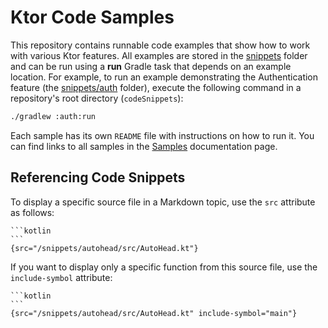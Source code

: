 # Ktor Code Samples

This repository contains runnable code examples that show how to work with various Ktor features. All examples are stored in the [snippets](snippets) folder and can be run using a **run** Gradle task that depends on an example location. For example, to run an example demonstrating the Authentication feature (the [snippets/auth](snippets/auth) folder), execute the following command in a repository's root directory (`codeSnippets`): 
```bash
./gradlew :auth:run
```
Each sample has its own `README` file with instructions on how to run it. You can find links to all samples in the [Samples](https://ktor.io/docs/samples.html) documentation page.

## Referencing Code Snippets
To display a specific source file in a Markdown topic, use the `src` attribute as follows:
````
```kotlin
```
{src="/snippets/autohead/src/AutoHead.kt"}
````
If you want to display only a specific function from this source file, use the `include-symbol` attribute:
````
```kotlin
```
{src="/snippets/autohead/src/AutoHead.kt" include-symbol="main"}
````